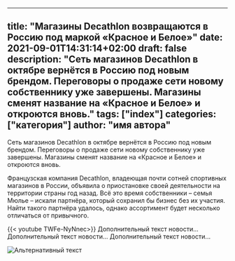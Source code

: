
---
title: "Магазины Decathlon возвращаются в Россию под маркой «Красное и Белое»"
date: 2021-09-01T14:31:14+02:00
draft: false
description: "Сеть магазинов Decathlon в октябре вернётся в Россию под новым брендом. Переговоры о продаже сети новому собственнику уже завершены. Магазины сменят название на «Красное и Белое» и откроются вновь."
tags: ["index"]
categories: ["категория"]
author: "имя автора"
---

Сеть магазинов Decathlon в октябре вернётся в Россию под новым брендом. Переговоры о продаже сети новому собственнику уже завершены. Магазины сменят название на «Красное и Белое» и откроются вновь.

<!--more-->

Французская компания Decathlon, владеющая почти сотней спортивных магазинов в России, объявила о приостановке своей деятельности на территории страны год назад. Всё это время собственники – семья Мюлье – искали партнёра, который сохранил бы бизнес без их участия. Найти такого партнёра удалось, однако ассортимент будет несколько отличаться от привычного.


{{< youtube TWFe-NyNnec>}}
Дополнительный текст новости...
Дополнительный текст новости...
Дополнительный текст новости...

![Альтернативный текст](/rnf.png "Заголовок изображения")
